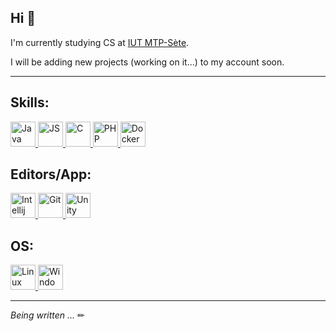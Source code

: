 ## Hi 👋

I'm currently studying CS at [IUT MTP-Sète](https://iut-montpellier-sete.edu.umontpellier.fr/dut-informatique/).

I will be adding new projects (working on it...) to my account soon.

---

## Skills:
<a href="#">
  <img alt="Java" src="https://img.shields.io/badge/-Java-007396?logo=java&logoColor=white&style=flat" height="40" />
</a>
<a href="#">
  <img alt="JS" src="https://img.shields.io/badge/-Javascript-F7DF1E?logo=javascript&logoColor=black&style=flat" height="40" />
</a>
<a href="#">
  <img alt="C" src="https://img.shields.io/badge/--A8B9CC?logo=c&logoColor=white&style=flat" height="40" />
</a>
<a href="#">
  <img alt="PHP" src="https://img.shields.io/badge/-PHP-777BB3?logo=php&logoColor=white&style=flat" height="40" />
</a>
<a href="#">
  <img alt="Docker" src="https://img.shields.io/badge/-Docker-2496ED?logo=docker&logoColor=white&style=flat" height="40" />
</a>

## Editors/App:
<a href="#">
  <img alt="Intellij" src="https://img.shields.io/badge/-Idea-000000?style=flat&logo=intellij-idea&logoColor=white" height="40" />
</a>
<a href="#">
  <img alt="Git" src="https://img.shields.io/badge/-Git-F05032?style=flat&logo=git&logoColor=white" height="40" />
</a>
<a href="#">
  <img alt="Unity" src="https://img.shields.io/badge/-Unity-FFFFFF?style=flat&logo=unity&logoColor=black" height="40" />
</a>

## OS:
<a href="#">
  <img alt="Linux" src="https://img.shields.io/badge/-Linux-E95420?style=flat&logo=linux&logoColor=white" height="40" />
</a>
<a href="#">
  <img alt="Windows" src="https://img.shields.io/badge/-Windows-0078D6?style=flat&logo=windows&logoColor=white" height="40" />
</a>

---

*Being written ...* ✏
